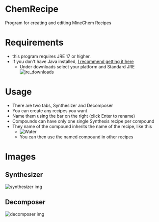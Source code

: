 # ChemRecipe
Program for creating and editing MineChem Recipes

# Requirements
- this program requires JRE 17 or higher.
- If you don't have Java installed, [I recommend getting it here](https://bell-sw.com/pages/downloads/)
  - Under downloads select your platform and Standard JRE
  ![jre_downloads](https://raw.githubusercontent.com/justADeni/ChemRecipe/master/img/jre_downloads.png)

# Usage
- There are two tabs, Synthesizer and Decomposer
- You can create any recipes you want
- Name them using the bar on the right (click Enter to rename)
- Compounds can have only one single Synthesis recipe per compound
- They name of the compound inherits the name of the recipe, like this
  - ![Water](https://raw.githubusercontent.com/justADeni/ChemRecipe/master/img/Water.png)
  - You can then use the named compound in other recipes

# Images

## Synthesizer
![synthesizer img](https://raw.githubusercontent.com/justADeni/ChemRecipe/master/img/synthesizer.jpg)

## Decomposer
![decomposer img](https://raw.githubusercontent.com/justADeni/ChemRecipe/master/img/decomposer.jpg)
